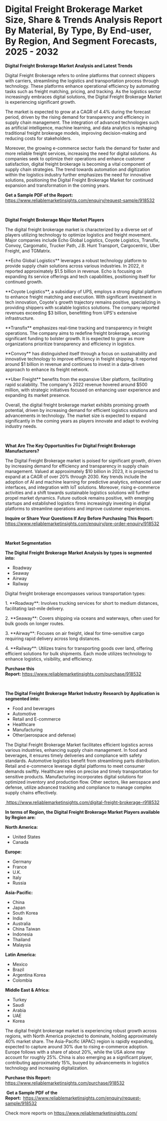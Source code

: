 <p><h1>Digital Freight Brokerage Market Size, Share & Trends Analysis Report By Material, By Type, By End-user, By Region, And Segment Forecasts, 2025 - 2032</h1></p><p><strong>Digital Freight Brokerage Market Analysis and Latest Trends</strong></p>
<p><p>Digital Freight Brokerage refers to online platforms that connect shippers with carriers, streamlining the logistics and transportation process through technology. These platforms enhance operational efficiency by automating tasks such as freight matching, pricing, and tracking. As the logistics sector increasingly embraces digital solutions, the Digital Freight Brokerage Market is experiencing significant growth.</p><p>The market is expected to grow at a CAGR of 4.4% during the forecast period, driven by the rising demand for transparency and efficiency in supply chain management. The integration of advanced technologies such as artificial intelligence, machine learning, and data analytics is reshaping traditional freight brokerage models, improving decision-making and reducing costs for stakeholders.</p><p>Moreover, the growing e-commerce sector fuels the demand for faster and more reliable freight services, increasing the need for digital solutions. As companies seek to optimize their operations and enhance customer satisfaction, digital freight brokerage is becoming a vital component of supply chain strategies. The trend towards automation and digitization within the logistics industry further emphasizes the need for innovative solutions, positioning the Digital Freight Brokerage Market for continued expansion and transformation in the coming years.</p></p>
<p><strong>Get a Sample PDF of the Report:&nbsp;</strong> <a href="https://www.reliablemarketinsights.com/enquiry/request-sample/918532?utm_campaign=2280&utm_medium=2&utm_source=Github&utm_content=ia&utm_term=07032025&utm_id=digital-freight-brokerage">https://www.reliablemarketinsights.com/enquiry/request-sample/918532</a></p>
<p>&nbsp;</p>
<p><strong>Digital Freight Brokerage Major Market Players</strong></p>
<p><p>The digital freight brokerage market is characterized by a diverse set of players utilizing technology to optimize logistics and freight movement. Major companies include Echo Global Logistics, Coyote Logistics, Transfix, Convoy, Cargomatic, Trucker Path, J.B. Hunt Transport, Cargocentric, Uber Freight, and TGMatrix.</p><p>**Echo Global Logistics** leverages a robust technology platform to provide supply chain solutions across various industries. In 2022, it reported approximately $1.5 billion in revenue. Echo is focusing on expanding its service offerings and tech capabilities, positioning itself for continued growth.</p><p>**Coyote Logistics**, a subsidiary of UPS, employs a strong digital platform to enhance freight matching and execution. With significant investment in tech innovation, Coyote's growth trajectory remains positive, specializing in providing shippers with scalable logistics solutions. The company reported revenues exceeding $3 billion, benefitting from UPS's extensive infrastructure.</p><p>**Transfix** emphasizes real-time tracking and transparency in freight operations. The company aims to redefine freight brokerage, securing significant funding to bolster growth. It is expected to grow as more organizations prioritize transparency and efficiency in logistics.</p><p>**Convoy** has distinguished itself through a focus on sustainability and innovative technology to improve efficiency in freight shipping. It reported around $1 billion in revenue and continues to invest in a data-driven approach to enhance its freight network.</p><p>**Uber Freight** benefits from the expansive Uber platform, facilitating rapid scalability. The company's 2022 revenue hovered around $500 million, with strategic initiatives focused on enhancing user experience and expanding its market presence.</p><p>Overall, the digital freight brokerage market exhibits promising growth potential, driven by increasing demand for efficient logistics solutions and advancements in technology. The market size is expected to expand significantly in the coming years as players innovate and adapt to evolving industry needs.</p></p>
<p>&nbsp;</p>
<p><strong>What Are The Key Opportunities For Digital Freight Brokerage Manufacturers?</strong></p>
<p><p>The Digital Freight Brokerage market is poised for significant growth, driven by increasing demand for efficiency and transparency in supply chain management. Valued at approximately $10 billion in 2023, it is projected to expand at a CAGR of over 20% through 2030. Key trends include the adoption of AI and machine learning for predictive analytics, enhanced user interfaces, and integration with IoT solutions. Moreover, rising e-commerce activities and a shift towards sustainable logistics solutions will further propel market dynamics. Future outlook remains positive, with emerging startups and established logistics firms increasingly investing in digital platforms to streamline operations and improve customer experiences.</p></p>
<p><strong>Inquire or Share Your Questions If Any Before Purchasing This Report:</strong> <a href="https://www.reliablemarketinsights.com/enquiry/pre-order-enquiry/918532?utm_campaign=2280&utm_medium=2&utm_source=Github&utm_content=ia&utm_term=07032025&utm_id=digital-freight-brokerage">https://www.reliablemarketinsights.com/enquiry/pre-order-enquiry/918532</a></p>
<p>&nbsp;</p>
<p><strong>Market Segmentation</strong></p>
<p><strong>The Digital Freight Brokerage Market Analysis by types is segmented into:</strong></p>
<p><ul><li>Roadway</li><li>Seaway</li><li>Airway</li><li>Railway</li></ul></p>
<p><p>Digital freight brokerage encompasses various transportation types: </p><p>1. **Roadway**: Involves trucking services for short to medium distances, facilitating last-mile delivery.</p><p>2. **Seaway**: Covers shipping via oceans and waterways, often used for bulk goods on longer routes.</p><p>3. **Airway**: Focuses on air freight, ideal for time-sensitive cargo requiring rapid delivery across long distances.</p><p>4. **Railway**: Utilizes trains for transporting goods over land, offering efficient solutions for bulk shipments. Each mode utilizes technology to enhance logistics, visibility, and efficiency.</p></p>
<p><strong>Purchase this Report:&nbsp;</strong><a href="https://www.reliablemarketinsights.com/purchase/918532?utm_campaign=2280&utm_medium=2&utm_source=Github&utm_content=ia&utm_term=07032025&utm_id=digital-freight-brokerage">https://www.reliablemarketinsights.com/purchase/918532</a></p>
<p>&nbsp;</p>
<p><strong>The Digital Freight Brokerage Market Industry Research by Application is segmented into:</strong></p>
<p><ul><li>Food and beverages</li><li>Automotive</li><li>Retail and E-commerce</li><li>Healthcare</li><li>Manufacturing</li><li>Other(aerospace and defense)</li></ul></p>
<p><p>The Digital Freight Brokerage Market facilitates efficient logistics across various industries, enhancing supply chain management. In food and beverages, it ensures timely deliveries and compliance with safety standards. Automotive logistics benefit from streamlining parts distribution. Retail and e-commerce leverage digital platforms to meet consumer demands swiftly. Healthcare relies on precise and timely transportation for sensitive products. Manufacturing incorporates digital solutions for optimized inventory and production flow. Other sectors, like aerospace and defense, utilize advanced tracking and compliance to manage complex supply chains effectively.</p></p>
<p><a href="https://www.reliablemarketinsights.com/digital-freight-brokerage-r918532?utm_campaign=2280&utm_medium=2&utm_source=Github&utm_content=ia&utm_term=07032025&utm_id=digital-freight-brokerage">&nbsp;https://www.reliablemarketinsights.com/digital-freight-brokerage-r918532</a></p>
<p><strong>In terms of Region, the Digital Freight Brokerage Market Players available by Region are:</strong></p>
<p>
    <p> <strong> North America: </strong>
        <ul>
            <li>United States</li>
            <li>Canada</li>
        </ul>
        </p> 
    <p> <strong> Europe: </strong>
        <ul>
            <li>Germany</li>
            <li>France</li>
            <li>U.K.</li>
            <li>Italy</li>
            <li>Russia</li>
        </ul>
        </p> 
    <p> <strong> Asia-Pacific: </strong>
        <ul>
            <li>China</li>
            <li>Japan</li>
            <li>South Korea</li>
            <li>India</li>
            <li>Australia</li>
            <li>China Taiwan</li>
            <li>Indonesia</li>
            <li>Thailand</li>
            <li>Malaysia</li>
        </ul>
        </p> 
    <p> <strong> Latin America: </strong>
        <ul>
            <li>Mexico</li>
            <li>Brazil</li>
            <li>Argentina Korea</li>
            <li>Colombia</li>
        </ul>
        </p> 
    <p> <strong> Middle East & Africa: </strong>
        <ul>
            <li>Turkey</li>
            <li>Saudi</li>
            <li>Arabia</li>
            <li>UAE</li>
            <li>Korea</li>
        </ul>
    </p>
    </p>
<p><p>The digital freight brokerage market is experiencing robust growth across regions, with North America projected to dominate, holding approximately 40% market share. The Asia-Pacific (APAC) region is rapidly expanding, expected to capture around 30% due to rising e-commerce adoption. Europe follows with a share of about 20%, while the USA alone may account for roughly 25%. China is also emerging as a significant player, contributing approximately 15%, buoyed by advancements in logistics technology and increasing digitalization.</p></p>
<p><strong>Purchase this Report: </strong><a href="https://www.reliablemarketinsights.com/purchase/918532?utm_campaign=2280&utm_medium=2&utm_source=Github&utm_content=ia&utm_term=07032025&utm_id=digital-freight-brokerage">https://www.reliablemarketinsights.com/purchase/918532</a></p>
<p>&nbsp;<strong>Get a Sample PDF of the Report:&nbsp;&nbsp;</strong><a href="https://www.reliablemarketinsights.com/enquiry/request-sample/918532?utm_campaign=2280&utm_medium=2&utm_source=Github&utm_content=ia&utm_term=07032025&utm_id=digital-freight-brokerage">https://www.reliablemarketinsights.com/enquiry/request-sample/918532</a></p>
<p><strong></strong></p>
<p>Check more reports on <a href="https://www.reliablemarketinsights.com/?utm_campaign=2280&utm_medium=2&utm_source=Github&utm_content=ia&utm_term=07032025&utm_id=digital-freight-brokerage">https://www.reliablemarketinsights.com/</a></p>